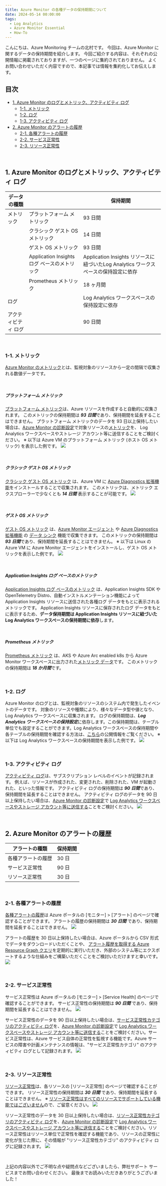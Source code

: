 ```yaml
---
title: Azure Monitor の各種データの保持期間について
date: 2024-05-14 00:00:00
tags:
  - Log Analytics
  - Azure Monitor Essential
  - How-To
---
```


こんにちは、Azure Monitoring チームの北村です。
今回は、Azure Monitor に関するデータの保持期間を紹介します。
今回ご紹介する内容は、それぞれの公開情報に掲載されておりますが、一つのページに集約されておりません。
よくお問い合わせいただく内容ですので、本記事では情報を集約化してお伝えします。


<!-- more -->
## 目次
- [1. Azure Monitor のログとメトリック、アクティビティ ログ](#1-Azure-Monitor-のログとメトリック、アクティビティ-ログ)
  - [1-1. メトリック](#1-1-メトリック)
  - [1-2. ログ](#1-2-ログ)
  - [1-3. アクティビティ ログ](#1-3-アクティビティ-ログ)
- [2. Azure Monitor のアラートの履歴](#2-Azure-Monitor-のアラートの履歴)
  - [2-1. 各種アラートの履歴](#2-1-各種アラートの履歴)
  - [2-2. サービス正常性](#2-2-サービス正常性)
  - [2-3. リソース正常性](#2-3-リソース正常性)

<br>

## 1. Azure Monitor のログとメトリック、アクティビティ ログ

| データの種類 |                                 | 保持期間                                 |
| ------------ | ------------------------------- | ---------------------------------------- |
| メトリック   | プラットフォーム メトリック    | 93 日間                                  |
|              | クラシック ゲスト OS メトリック | 14 日間                                  |
|              | ゲスト OS メトリック            | 93 日間                                  |
|              | Application Insights ログ ベースのメトリック            | Application Insights リソースに紐づいたLog Analytics ワークスペースの保持設定に依存                                  |
|              | Prometheus メトリック            | 18 ヶ月間                               |
| ログ         |                                 | Log Analytics ワークスペースの保持設定に依存 |
| アクティビティ ログ        |                                 | 90 日間 |

<br>

### 1-1. メトリック
[Azure Monitor のメトリック](https://learn.microsoft.com/ja-jp/azure/azure-monitor/essentials/data-platform-metrics)とは、監視対象のリソースから一定の間隔で収集される数値データです。

<br>

##### プラットフォーム メトリック
[プラットフォーム メトリック](https://learn.microsoft.com/ja-jp/azure/azure-monitor/essentials/data-platform-metrics#platform-and-custom-metrics)は、Azure リソースを作成すると自動的に収集されます。
このメトリックの保持期間は ***93 日間***であり、保持期間を延長することはできません。
プラットフォーム メトリックのデータを 93 日以上保持したい場合は、[Azure Monitor の診断設定](https://learn.microsoft.com/ja-jp/azure/azure-monitor/essentials/diagnostic-settings?tabs=portal)で対象リソースの[メトリック](https://learn.microsoft.com/ja-jp/azure/azure-monitor/reference/supported-metrics/metrics-index)を、 Log Analytics ワークスペースやストレージ アカウント等に送信することをご検討ください。
※ 以下は Azure VM のプラットフォーム メトリック (ホスト OS メトリック) を表示した例です。
![](./MonitorRetentionPeriod/image07.png)

<br>

##### クラシック ゲスト OS メトリック
[クラシック ゲスト OS メトリック](https://learn.microsoft.com/ja-jp/azure/azure-monitor/essentials/data-platform-metrics#retention-of-metrics) は、Azure VM に [Azure Diagnostics 拡張機能](https://learn.microsoft.com/ja-jp/azure/azure-monitor/agents/diagnostics-extension-overview)をインストールすることで収集されます。
このメトリックは、メトリック エクスプローラーで少なくとも ***14 日間*** 表示することが可能です。
![](./MonitorRetentionPeriod/image08.png)

<br>

##### ゲスト OS メトリック
[ゲスト OS メトリック](https://learn.microsoft.com/ja-jp/azure/azure-monitor/essentials/data-platform-metrics#retention-of-metrics) は、[Azure Monitor エージェント](https://learn.microsoft.com/ja-jp/azure/azure-monitor/agents/agents-overview) や [Azure Diagnostics 拡張機能](https://learn.microsoft.com/ja-jp/azure/azure-monitor/agents/diagnostics-extension-overview) の [データ シンク](https://learn.microsoft.com/ja-jp/azure/azure-monitor/agents/diagnostics-extension-windows-install#overview) 機能で収集できます。
このメトリックの保持期間は ***93 日間***であり、保持期間を延長することはできません。
※ 以下は Linux の Azure VM に Azure Monitor エージェントをインストールし、ゲスト OS メトリックを表示した例です。
![](./MonitorRetentionPeriod/image09.png)


<br>

##### Application Insights ログ ベースのメトリック
[Application Insights ログ ベースのメトリック](https://learn.microsoft.com/ja-jp/azure/azure-monitor/essentials/data-platform-metrics#retention-of-metrics) は、Application Insights SDK や OpenTelemetry Distro、自動インストルメンテーション機能によって Application Insights リソースに送信された各種ログ データをもとに表示されるメトリックです。
Application Insights リソースに保存されたログ データをもとに表示するため、**データ保持期間は Application Insights リソースに紐づいた Log Analytics ワークスペースの保持期間に依存**します。

<br>

##### Prometheus メトリック
[Prometheus メトリック](https://learn.microsoft.com/ja-jp/azure/azure-monitor/essentials/data-platform-metrics#prometheus-metrics) は、AKS や Azure Arc enabled k8s から Azure Monitor ワークスペースに出力された[メトリック データ](https://learn.microsoft.com/ja-jp/azure/azure-monitor/essentials/prometheus-metrics-overview)です。
このメトリックの保持期間は ***18 か月間***です。

<br>

### 1-2. ログ
Azure Monitor のログとは、監視対象のリソースのシステム内で発生したイベントのデータです。
対象のリソースや種類により、様々なデータ型や値となり、Log Analytics ワークスペースに収集されます。
ログの保持期間は、***Log Analytics ワークスペースの保持設定***に依存します。この保持期間は、テーブル単位でも設定することができます。Log Analytics ワークスペースの保持期間や各テーブルの保持期間を確認する方法は、[こちら](https://learn.microsoft.com/ja-jp/azure/azure-monitor/logs/data-retention-archive?tabs=portal-3%2Cportal-1%2Cportal-2)の公開情報をご覧ください。
※ 以下は Log Analytics ワークスペースの保持期間を表示した例です。
![](./MonitorRetentionPeriod/image10.png)


<br>

### 1-3. アクティビティ ログ
[アクティビティ ログ](https://learn.microsoft.com/ja-jp/azure/azure-monitor/essentials/activity-log-insights#retention-period)は、サブスクリプション レベルのイベントが記録されます。
例えば、リソースが作成された、変更された、削除された、VM が起動された、といった情報です。
アクティビティ ログの保持期間は ***90 日間***であり、保持期間を延長することはできません。
アクティビティ ログのデータを 90 日以上保持したい場合は、[Azure Monitor の診断設定](https://learn.microsoft.com/ja-jp/azure/azure-monitor/essentials/diagnostic-settings?tabs=portal#activity-log-settings)で [Log Analytics ワークスペースやストレージ アカウント等に送信する](https://learn.microsoft.com/ja-jp/azure/azure-monitor/essentials/activity-log?tabs=powershell)ことをご検討ください。
![](./MonitorRetentionPeriod/image11.png)



<br>

## 2. Azure Monitor のアラートの履歴

| アラートの種類 | 保持期間 |
| -------------- | -------- |
| 各種アラートの履歴 | 30 日    |
| サービス正常性 | 90 日    |
| リソース正常性 | 30 日    |

<br>

### 2-1. 各種アラートの履歴
[各種アラートの履歴](https://learn.microsoft.com/ja-jp/azure/azure-monitor/alerts/alerts-manage-alert-instances#access-the-alerts-page)は Azure ポータルの [モニター] > [アラート] のページで確認することができます。
アラートの履歴の保持期間は ***30 日間*** であり、保持期間を延長することはできません。
![](./MonitorRetentionPeriod/image01.png)

アラートの履歴を 30 日以上保持したい場合は、Azure ポータルから CSV 形式でデータをダウンロードいただくことや、
[アラート履歴を取得する Azure Resource Graph クエリ](https://learn.microsoft.com/ja-jp/azure/azure-monitor/resource-graph-samples?tabs=azure-cli#view-recent-azure-monitor-alerts)を定期的に実行いただき、外部のシステム等にエクスポートするような仕組みをご構築いただくことをご検討いただけますと幸いです。
![](./MonitorRetentionPeriod/image02.png)

<br>

### 2-2. サービス正常性
サービス正常性は Azure ポータルの [モニター] > [Service Health] のページで確認することができます。
サービス正常性の保持期間は ***90 日間*** であり、保持期間を延長することはできません。
![](./MonitorRetentionPeriod/image03.png)

サービス正常性のデータを 90 日以上保持したい場合は、[サービス正常性カテゴリのアクティビティ ログ](https://learn.microsoft.com/ja-jp/azure/azure-monitor/essentials/activity-log-schema#service-health-category)を、[Azure Monitor の診断設定](https://learn.microsoft.com/ja-jp/azure/azure-monitor/essentials/diagnostic-settings?tabs=portal#activity-log-settings)で [Log Analytics ワークスペースやストレージ アカウント等に送信する](https://learn.microsoft.com/ja-jp/azure/azure-monitor/essentials/activity-log?tabs=powershell)ことをご検討ください。サービス正常性は、Azure サービス自体の正常性を監視する機能です。Azure サービスの障害や計画メンテナンスの情報は、"サービス正常性カテゴリ" のアクティビティ ログとして記録されます。
![](./MonitorRetentionPeriod/image04.png)

<br>

### 2-3. リソース正常性
[リソース正常性](https://learn.microsoft.com/ja-jp/azure/service-health/resource-health-overview#history-information)は、各リソースの [リソース正常性] のページで確認することができます。
リソース正常性の保持期間は ***30 日間*** であり、保持期間を延長することはできません。
※ [リソース正常性はすべてのリソースでサポートしている機能ではございません](https://jpazmon-integ.github.io/blog/AzureMonitorEssential/ResourceHealthAlert/#Q2-%E3%83%AA%E3%82%BD%E3%83%BC%E3%82%B9%E6%AD%A3%E5%B8%B8%E6%80%A7%E3%82%A2%E3%83%A9%E3%83%BC%E3%83%88%E3%81%AF%E3%80%81%E3%81%99%E3%81%B9%E3%81%A6%E3%81%AE%E3%83%AA%E3%82%BD%E3%83%BC%E3%82%B9%E3%81%A7%E8%A8%AD%E5%AE%9A%E3%81%A7%E3%81%8D%E3%81%BE%E3%81%99%E3%81%8B%E3%80%82)ので、ご留意ください。
![](./MonitorRetentionPeriod/image05.png)

リソース正常性のデータを 30 日以上保持したい場合は、[リソース正常性カテゴリのアクティビティ ログ](https://learn.microsoft.com/ja-jp/azure/azure-monitor/essentials/activity-log-schema#resource-health-category)を、[Azure Monitor の診断設定](https://learn.microsoft.com/ja-jp/azure/azure-monitor/essentials/diagnostic-settings?tabs=portal#activity-log-settings)で [Log Analytics ワークスペースやストレージ アカウント等に送信する](https://learn.microsoft.com/ja-jp/azure/azure-monitor/essentials/activity-log?tabs=powershell)ことをご検討ください。リソース正常性はリソース単位で正常性を確認する機能であり、リソースの正常性に変化が生じた際に、その情報が "リソース正常性カテゴリ" のアクティビティ ログに記録されます。
![](./MonitorRetentionPeriod/image06.png)

<br>

上記の内容以外でご不明な点や疑問点などございましたら、弊社サポート サービスまでお問い合わせください。
最後までお読みいただきありがとうございました！